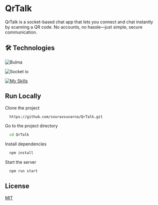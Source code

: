 
# QrTalk 

QrTalk is a socket-based chat app that lets you connect and chat instantly by scanning a QR code. No accounts, no hassle—just simple, secure communication.

## 🛠 Technologies
![Bulma](https://img.shields.io/badge/bulma-00D0B1?style=for-the-badge&logo=bulma&logoColor=white)

![Socket io](https://img.shields.io/badge/Socket.io-4.1.3-010101??style=flat-square&logo=Socket.io&logoColor=white)

[![My Skills](https://skillicons.dev/icons?i=nodejs,express,html&theme=dark)](https://skillicons.dev)




## Run Locally

Clone the project

```bash
  https://github.com/souravsuvarna/QrTalk.git
```

Go to the project directory

```bash
  cd QrTalk
```

Install dependencies

```bash
  npm install
```

Start the server

```bash
  npm run start
```


## License

[MIT](https://choosealicense.com/licenses/mit/)

